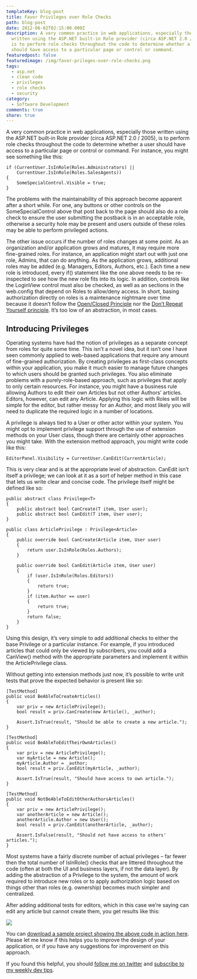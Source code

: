 ```yaml
---
templateKey: blog-post
title: Favor Privileges over Role Checks
path: blog-post
date: 2012-06-02T02:15:00.000Z
description: A very common practice in web applications, especially those
  written using the ASP.NET built-in Role provider (circa ASP.NET 2.0 / 2005),
  is to perform role checks throughout the code to determine whether a user
  should have access to a particular page or control or command.
featuredpost: false
featuredimage: /img/favor-prileges-over-role-checks.png
tags:
  - asp.net
  - clean code
  - privileges
  - role checks
  - security
category:
  - Software Development
comments: true
share: true
---
```

A very common practice in web applications, especially those written using the ASP.NET built-in Role provider (circa ASP.NET 2.0 / 2005), is to perform role checks throughout the code to determine whether a user should have access to a particular page or control or command. For instance, you might see something like this:

```
if (CurrentUser.IsInRole(Roles.Administrators) ||
    CurrentUser.IsInRole(Roles.SalesAgents))
{
    SomeSpecialControl.Visible = true;
}
```

The problems with the maintainability of this approach become apparent after a short while. For one, any buttons or other controls on the SomeSpecialControl above that post back to the page should also do a role check to ensure the user submitting the postback is in an acceptable role, otherwise a security hole may be present and users outside of these roles may be able to perform privileged actions.

The other issue occurs if the number of roles changes at some point. As an organization and/or application grows and matures, it may require more fine-grained roles. For instance, an application might start out with just one role, Admins, that can do anything. As the application grows, additional roles may be added (e.g. Managers, Editors, Authors, etc.). Each time a new role is introduced, every if() statement like the one above needs to be re-inspected to see how the new role fits into its logic. In addition, controls like the LoginView control must also be checked, as well as an <location> sections in the web.config that depend on Roles to allow/deny access. In short, basing authorization directly on roles is a maintenance nightmare over time because it doesn’t follow the [Open/Closed Principle](http://www.pluralsight-training.net/microsoft/olt/course/toc.aspx?n=principles-oo-design) nor the [Don’t Repeat Yourself principle](https://ardalis.com/don-rsquo-t-repeat-yourself). It’s too low of an abstraction, in most cases.

## Introducing Privileges

Operating systems have had the notion of privileges as a separate concept from roles for quite some time. This isn’t a novel idea, but it isn’t one I have seen commonly applied to web-based applications that require any amount of fine-grained authorization. By creating privileges as first-class concepts within your application, you make it much easier to manage future changes to which users should be granted such privileges. You also eliminate problems with a purely-role-based approach, such as privileges that apply to only certain resources. For instance, you might have a business rule allowing Authors to edit their own Articles but not other Authors’ articles. Editors, however, can edit any Article. Applying this logic with Roles will be simple for the editor, but rather messy for an Author, and most likely you will need to duplicate the required logic in a number of locations.

A privilege is always tied to a User or other actor within your system. You might opt to implement privilege support through the use of extension methods on your User class, though there are certainly other approaches you might take. With the extension method approach, you might write code like this:

```
EditorPanel.Visibility = CurrentUser.CanEdit(CurrentArticle);
```

This is very clear and is at the appropriate level of abstraction. CanEdit isn’t itself a privilege; we can look at it as a sort of helper method in this case that lets us write clear and concise code. The privilege itself might be defined like so:

```
public abstract class Privilege<T>
{
    public abstract bool CanCreate(T item, User user);
    public abstract bool CanEdit(T item, User user);
}
 
public class ArticlePrivilege : Privilege<Article>
{
    public override bool CanCreate(Article item, User user)
    {
        return user.IsInRole(Roles.Authors);
    }
 
    public override bool CanEdit(Article item, User user)
    {
        if (user.IsInRole(Roles.Editors))
        {
            return true;
        }
        if (item.Author == user)
        {
            return true;
        }
        return false;
    }
}
```

Using this design, it’s very simple to add additional checks to either the base Privilege<T> or a particular instance. For example, if you introduced articles that could only be viewed by subscribers, you could add a CanView() method with the appropriate parameters and implement it within the ArticlePrivilege class.

Without getting into extension methods just now, it’s possible to write unit tests that prove the expected behavior is present like so:

```
[TestMethod]
public void BeAbleToCreateArticles()
{
    var priv = new ArticlePrivilege();
    bool result = priv.CanCreate(new Article(), _author);
 
    Assert.IsTrue(result, "Should be able to create a new article.");
}
 
[TestMethod]
public void BeAbleToEditTheirOwnArticles()
{
    var priv = new ArticlePrivilege();
    var myArticle = new Article();
    myArticle.Author = _author;
    bool result = priv.CanEdit(myArticle, _author);
 
    Assert.IsTrue(result, "Should have access to own article.");
}
 
[TestMethod]
public void NotBeAbleToEditOtherAuthorsArticles()
{
    var priv = new ArticlePrivilege();
    var anotherArticle = new Article();
    anotherArticle.Author = new User();
    bool result = priv.CanEdit(anotherArticle, _author);
 
    Assert.IsFalse(result, "Should not have access to others' articles.");
}
```

Most systems have a fairly discrete number of actual privileges – far fewer then the total number of IsInRole() checks that are littered throughout the code (often at both the UI and business layers, if not the data layer). By adding the abstraction of a Privilege to the system, the amount of work required to introduce new roles or to apply authorization logic based on things other than roles (e.g. ownership) becomes much simpler and centralized.

After adding additional tests for editors, which in this case we’re saying can edit any article but cannot create them, you get results like this:

![](/img/session-1.png)

You can [download a sample project showing the above code in action here](http://stevesmithblog.s3.amazonaws.com/Privileges.zip). Please let me know if this helps you to improve the design of your application, or if you have any suggestions for improvement on this approach.

If you found this helpful, you should [follow me on twitter](https://twitter.com/ardalis) and [subscribe to my weekly dev tips](https://ardalis.com/tips).